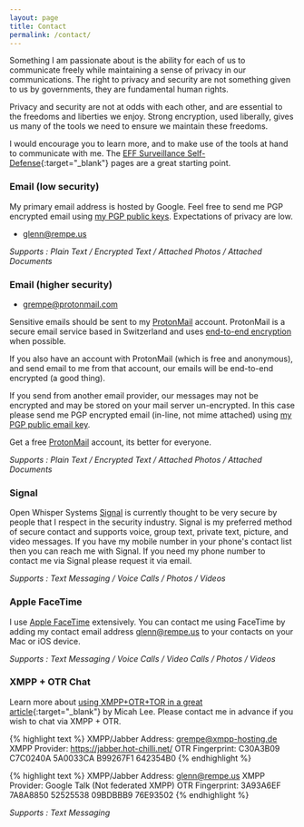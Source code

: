 ```yaml
---
layout: page
title: Contact
permalink: /contact/
---
```


Something I am passionate about is the ability for each of us to communicate freely
while maintaining a sense of privacy in our communications. The right to privacy
and security are not something given to us by governments, they are fundamental
human rights.

Privacy and security are not at odds with each other, and are essential to the
freedoms and liberties we enjoy. Strong encryption, used liberally, gives us
many of the tools we need to ensure we maintain these freedoms.

I would encourage you to learn more, and to make use of the tools at hand to
communicate with me. The [EFF Surveillance Self-Defense](https://ssd.eff.org){:target="_blank"}
pages are a great starting point.

### Email (low security)

My primary email address is hosted by Google. Feel free to send me PGP encrypted
email using [my PGP public keys](/keys/). Expectations of privacy are low.

* [glenn@rempe.us](mailto:glenn@rempe.us)

*Supports : Plain Text / Encrypted Text / Attached Photos / Attached Documents*


### Email (higher security)

* [grempe@protonmail.com](mailto:grempe@protonmail.com)

Sensitive emails should be sent to my [ProtonMail](https://protonmail.com) account.
ProtonMail is a secure email service based in Switzerland and uses
[end-to-end encryption](https://en.wikipedia.org/wiki/End-to-end_encryption)
when possible.

If you also have an account with ProtonMail (which is free and anonymous),
and send email to me from that account, our emails will be end-to-end encrypted
(a good thing).

If you send from another email provider, our messages
may not be encrypted and may be stored on your mail server un-encrypted. In this
case please send me PGP encrypted email (in-line, not mime attached)
using [my PGP public email key](/keys/).

Get a free [ProtonMail](https://protonmail.com) account, its better for everyone.

*Supports : Plain Text / Encrypted Text / Attached Photos / Attached Documents*


### Signal

Open Whisper Systems [Signal](https://whispersystems.org) is currently thought
to be very secure by people that I respect in the security industry.  Signal
is my preferred method of secure contact and supports voice, group text, private
text, picture, and video messages. If you have my mobile number in your phone's contact list then
you can reach me with Signal. If you need my phone number to contact me
via Signal please request it via email.

*Supports : Text Messaging / Voice Calls / Photos / Videos*

### Apple FaceTime

I use [Apple FaceTime](https://www.apple.com/ios/facetime/) extensively. You can
contact me using FaceTime by adding my contact email address [glenn@rempe.us](mailto:glenn@rempe.us)
to your contacts on your Mac or iOS device.

*Supports : Text Messaging / Voice Calls / Video Calls / Photos / Videos*


### XMPP + OTR Chat

Learn more about [using XMPP+OTR+TOR in a great article](https://theintercept.com/2015/07/14/communicating-secret-watched/){:target="_blank"} by Micah Lee. Please contact me in advance if you wish to chat via XMPP + OTR.

{% highlight text %}
XMPP/Jabber Address: grempe@xmpp-hosting.de
XMPP Provider:       https://jabber.hot-chilli.net/
OTR Fingerprint:     C30A3B09 C7C0240A 5A0033CA B99267F1 642354B0
{% endhighlight %}

{% highlight text %}
XMPP/Jabber Address: glenn@rempe.us
XMPP Provider:       Google Talk (Not federated XMPP)
OTR Fingerprint:     3A93A6EF 7A8A8850 52525538 09BDBBB9 76E93502
{% endhighlight %}

*Supports : Text Messaging*
